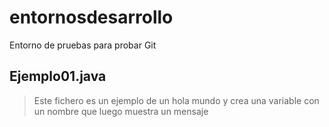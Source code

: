 # entornosdesarrollo
Entorno de pruebas para probar Git

## Ejemplo01.java
> Este fichero es un ejemplo de un hola mundo y crea una variable con un nombre que luego muestra un mensaje

